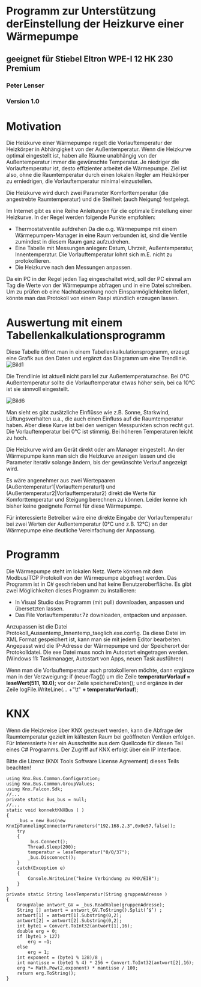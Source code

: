 # Programm zur Unterstützung derEinstellung der Heizkurve einer Wärmepumpe
## geeignet für Stiebel Eltron WPE-I 12 HK 230 Premium
### Peter Lenser
### Version 1.0
# Motivation
Die Heizkurve einer Wärmepumpe regelt die Vorlauftemperatur der Heizkörper in Abhängigkeit von der Außentemperatur. Wenn die Heizkurve optimal eingestellt ist, haben alle Räume unabhängig von der Außentemperatur immer die gewünschte Temperatur. Je niedriger die Vorlauftemperatur ist, desto effizienter arbeitet die Wärmepumpe. Ziel ist also, ohne die Raumtemperatur durch einen lokalen Regler am Heizkörper zu erniedrigen, die Vorlauftemperatur minimal einzustellen.

Die Heizkurve wird durch zwei Parameter Komforttemperatur (die angestrebte Raumtemperatur) und die Steilheit (auch Neigung) festgelegt. 

Im Internet gibt es eine Reihe Anleitungen für die optimale Einstellung einer Heizkurve. In der Regel werden folgende Punkte empfohlen:
* Thermostatventile aufdrehen
  Da die o.g. Wärmepumpe mit einem Wärmepumpen-Manager in eine Raum verbunden ist, sind die Ventile zumindest in diesem Raum ganz aufzudrehen.
* Eine Tabelle mit Messungen anlegen:
  Datum, Uhrzeit, Außentemperatur, Innentemperatur.
  Die Vorlauftemperatur lohnt sich m.E. nicht zu protokollieren.
* Die Heizkurve nach den Messungen anpassen.

Da ein PC in der Regel jeden Tag eingeschaltet wird, soll der PC einmal am Tag die
Werte von der Wärmepumpe abfragen und in eine Datei schreiben. Um zu prüfen ob
eine Nachtabsenkung noch Einsparmöglichkeiten liefert, könnte man das Protokoll von
einem Raspi stündlich erzeugen lassen.
# Auswertung mit einem Tabellenkalkulationsprogramm
Diese Tabelle öffnet man in einem Tabellenkalkulationsprogramm, erzeugt eine Grafik
aus den Daten und ergänzt das Diagramm um eine Trendlinie.
![Bild1](https://github.com/Petrosilius-Zwackelmann/Vorlauftemperatur-Waermepumpe/assets/71694571/74a84821-db8e-4023-a317-d1950d3f954a)

Die Trendlinie ist aktuell nicht parallel zur Außentemperaturachse. Bei 0°C Außentemperatur sollte die Vorlauftemperatur etwas höher sein, bei ca 10°C ist sie sinnvoll
eingestellt.

![Bild6](https://github.com/Petrosilius-Zwackelmann/Vorlauftemperatur-Waermepumpe/assets/71694571/486bd18a-93ee-40c5-9ff1-129e88300594)

Man sieht es gibt zusätzliche Einflüsse wie z.B. Sonne, Starkwind, Lüftungsverhalten
u.a., die auch einen Einfluss auf die Raumtemperatur haben. Aber diese Kurve ist bei
den wenigen Messpunkten schon recht gut. Die Vorlauftemperatur bei 0°C ist stimmig.
Bei höheren Temperaturen leicht zu hoch.

Die Heizkurve wird am Gerät direkt oder am Manager eingestellt. An der Wärmepumpe kann man sich die Heizkurve anzeigen lassen und die Parameter iterativ solange
ändern, bis der gewünschte Verlauf angezeigt wird.

Es wäre angenehmer aus zwei Wertepaaren (Außentemperatur1|Vorlauftemperatur1)
und (Außentemperatur2|Vorlauftemperatur2) direkt die Werte für Komforttemperatur
und Steigung berechnen zu können. Leider kenne ich bisher keine geeignete Formel für
diese Wärmepumpe.

Für interessierte Betreiber wäre eine direkte Eingabe der Vorlauftemperatur bei zwei
Werten der Außentemperatur (0°C und z.B. 12°C) an der Wärmepumpe eine deutliche
Vereinfachung der Anpassung.
# Programm
Die Wärmepumpe steht im lokalen Netz. Werte können mit dem Modbus/TCP Protokoll
von der Wärmepumpe abgefragt werden. Das Programm ist in C# geschrieben und hat
keine Benutzeroberfläche.
Es gibt zwei Möglichkeiten dieses Programm zu installieren:
* In Visual Studio das Programm (mit pull) downloaden, anpassen und übersetzten lassen.
* Das File Vorlauftemperatur.7z downloaden, entpacken und anpassen.

Anzupassen ist die Datei Protokoll_Aussentemp_Innentemp_taeglich.exe.config. Da
diese Datei im XML Format gespeichert ist, kann man sie mit jedem Editor bearbeiten.
Angepasst wird die IP-Adresse der Wärmepumpe und der Speicherort der Protokolldatei.
Die exe Datei muss noch im Autostart eingetragen werden. (Windows 11: Taskmanager,
Autostart von Apps, neuen Task ausführen)

Wenn man die Vorlauftemperatur auch protokollieren möchte, dann ergänze man in der Verzweigung: if (neuerTag()) 
um die Zeile **temperaturVorlauf = leseWert(511, 10.0);** 
vor der Zeile speichereDaten();
und ergänze in der Zeile logFile.WriteLine(... +"\t" **+ temperaturVorlauf**);
# KNX
Wenn die Heizkreise über KNX gesteuert werden, kann die Abfrage der Raumtemperatur
gezielt im kältesten Raum bei geöffneten Ventilen erfolgen. Für Interessierte hier ein
Ausschnitte aus dem Quellcode für diesen Teil eines C# Programms. Der Zugriff auf
KNX erfolgt über ein IP Interface.

Bitte die Lizenz (KNX Tools Software License Agreement) dieses Teils beachten!

    using Knx.Bus.Common.Configuration;
    using Knx.Bus.Common.GroupValues;
    using Knx.Falcon.Sdk;
    //...
    private static Bus_bus = null;
    //...
    static void konnektKNXBus ( )
    {
        _bus = new Bus(new KnxIpTunnelingConnectorParameters("192.168.2.3",0x0e57,false));
        try
        {
            _bus.Connect();
            Thread.Sleep(200);
            temperatur = leseTemperatur("0/0/37");
            _bus.Disconnect();
        }
        catch(Exception e)
        {
            Console.WriteLine("keine Verbindung zu KNX/EIB");
        }
    }
    private static String leseTemperatur(String gruppenAdresse )
    {
        GroupValue antwort_GV = _bus.ReadValue(gruppenAdresse);
        String [] antwort = antwort_GV.ToString().Split(’$’) ;
        antwort[1] = antwort[1].Substring(0,2);
        antwort[2] = antwort[2].Substring(0,2);
        int byte1 = Convert.ToInt32(antwort[1],16);
        double erg = 0;
        if (byte1 > 127)
            erg = −1;
        else
            erg = 1;
        int exponent = (byte1 % 128)/8 ;
        int mantisse = (byte1 % 4) * 256 + Convert.ToInt32(antwort[2],16);
        erg *= Math.Pow(2,exponent) * mantisse / 100;
        return erg.ToString();
    }
